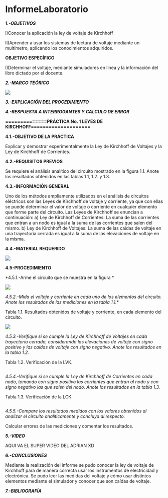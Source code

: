 # InformeLaboratorio

***1.-OBJETIVOS***

I)Conocer la aplicación la ley de voltaje de Kirchhoff 

II)Aprender a usar los sistemas de lectura de voltaje mediante un multímetro, aplicando los conocimientos adquiridos.

**OBJETIVO ESPECÍFICO**

I)Determinar el voltaje, mediante simuladores en línea y la información del libro dictado por el docente.

***2.-MARCO TEÓRICO***

![](https://github.com/smvaca2/InformeLaboratorio/blob/eaa1688060b63fdf2ffff21a7312b1f958c2b087/LDK1.PNG)

***3.-EXPLICACIÓN DEL PROCEDIMIENTO***

***4.-RESPUESTA A INTERROGANTES Y CALCULO DE ERROR***

**==============PRÁCTICA No. 1 LEYES DE KIRCHHOFF====================**

**4.1.-OBJETIVO DE LA PRÁCTICA**

  Explicar y demostrar experimentalmente la Ley de Kirchhoff de Voltajes y la Ley de
Kirchhoff de Corrientes.

**4.2.-REQUISITOS PREVIOS**

Se requiere el análisis analítico del circuito mostrado en la figura 1.1. Anote los resultados
obtenidos en las tablas 1.1, 1.2. y 1.3.

**4.3.-INFORMACIÓN GENERAL**

Uno de los métodos ampliamente utilizados en el análisis de circuitos eléctricos son
las Leyes de Kirchhoff de voltaje y corriente, ya que con ellas se puede determinar el
valor de voltaje o corriente en cualquier elemento que forme parte del circuito. Las Leyes
de Kirchhoff se enuncian a continuación:
a) Ley de Kirchhoff de Corrientes: La suma de las corrientes que entran a un
nodo es igual a la suma de las corrientes que salen del mismo.
b) Ley de Kirchhoff de Voltajes: La suma de las caídas de voltaje en una
trayectoria cerrada es igual a la suma de las elevaciones de voltaje en la
misma.

**4.4.-MATERIAL REQUERIDO**

![](https://github.com/smvaca2/InformeLaboratorio/blob/23833b1b462a014f4aff291caff324bb6c6f4637/4.4.PNG)

**4.5-PROCEDIMIENTO**

*4.5.1.-Arme el circuito que se muestra en la figura *

![](https://github.com/smvaca2/InformeLaboratorio/blob/23833b1b462a014f4aff291caff324bb6c6f4637/4.5.1.PNG)

*4.5.2.-Mida el voltaje y corriente en cada uno de los elementos del circuito. Anote los
resultados de las mediciones en la tabla 1.1.**

Tabla 1.1. Resultados obtenidos de voltaje y corriente, en cada elemento del circuito.

![](https://github.com/smvaca2/InformeLaboratorio/blob/6c20dcbfb156a461ecfecd866e512ffc1aeae75c/WhatsApp%20Image%202022-05-18%20at%208.08.06%20PM.jpeg)

*4.5.3.-Verifique si se cumple la Ley de Kirchhoff de Voltajes en cada trayectoria cerrada,
considerando las elevaciones de voltaje con signo positivo y las caídas de voltaje con
signo negativo. Anote los resultados en la tabla 1.2.*

Tabla 1.2. Verificación de la LVK.

![]()

*4.5.4.-Verifique si se cumple la Ley de Kirchhoff de Corrientes en cada nodo, tomando
con signo positivo las corrientes que entran al nodo y con signo negativo las que salen
del nodo. Anote los resultados en la tabla 1.3.*


Tabla 1.3. Verificación de la LCK.

![]()

*4.5.5.-Compare los resultados medidos con los valores obtenidos al analizar el circuito
analíticamente y concluya al respecto.*

Calcular errores de las mediciones y comentar los resultados.

***5.-VIDEO***

AQUI VA EL SUPER VIDEO DEL ADRIAN XD

***6.-CONCLUSIONES***

Mediante la realización del informe se pudo conocer la ley de voltaje de Kirchhoff para de manera correcta usar los instrumentos de electricidad y electrónica. 
Se pudo leer las medidas del voltaje y cómo usar distintos elementos mediante el simulador y conocer que son caídas de voltaje.

***7.-BIBLIOGRAFÍA***
